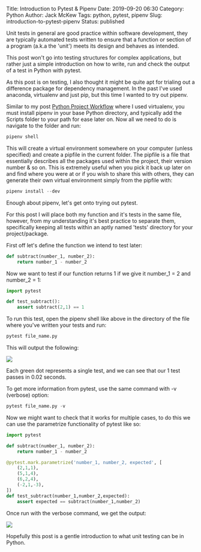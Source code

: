Title: Introduction to Pytest & Pipenv
Date: 2019-09-20 06:30
Category: Python
Author: Jack McKew
Tags: python, pytest, pipenv
Slug: introduction-to-pytest-pipenv
Status: published

Unit tests in general are good practice within software development, they are typically automated tests written to ensure that a function or section of a program (a.k.a the 'unit') meets its design and behaves as intended.

This post won't go into testing structures for complex applications, but rather just a simple introduction on how to write, run and check the output of a test in Python with pytest.

As this post is on testing, I also thought it might be quite apt for trialing out a difference package for dependency management. In the past I've used anaconda, virtualenv and just pip, but this time I wanted to try out pipenv.

Similar to my post [Python Project Workflow](https://jmckew.com/2019/08/30/python-project-workflow/) where I used virtualenv, you must install pipenv in your base Python directory, and typically add the Scripts folder to your path for ease later on. Now all we need to do is navigate to the folder and run:

``` python
pipenv shell
```

This will create a virtual environment somewhere on your computer (unless specified) and create a pipfile in the current folder. The pipfile is a file that essentially describes all the packages used within the project, their version number & so on. This is extremely useful when you pick it back up later on and find where you were at or if you wish to share this with others, they can generate their own virtual environment simply from the pipfile with:

``` python
pipenv install --dev
```

Enough about pipenv, let's get onto trying out pytest.

For this post I will place both my function and it's tests in the same file, however, from my understanding it's best practice to separate them, specifically keeping all tests within an aptly named 'tests' directory for your project/package.

First off let's define the function we intend to test later:

``` python
def subtract(number_1, number_2):
    return number_1 - number_2
```

Now we want to test if our function returns 1 if we give it number\_1 = 2 and number\_2 = 1:

``` python
import pytest

def test_subtract():
    assert subtract(2,1) == 1
```

To run this test, open the pipenv shell like above in the directory of the file where you've written your tests and run:

``` python
pytest file_name.py
```

This will output the following:

![](..\img\introduction-to-pytest-pipenv\image0.png)

Each green dot represents a single test, and we can see that our 1 test passes in 0.02 seconds.

To get more information from pytest, use the same command with -v (verbose) option:

``` python
pytest file_name.py -v
```

Now we might want to check that it works for multiple cases, to do this we can use the parametrize functionality of pytest like so:

``` python
import pytest

def subtract(number_1, number_2):
    return number_1 - number_2

@pytest.mark.parametrize('number_1, number_2, expected', [
    (2,1,1),
    (5,1,4),
    (6,2,4),
    (-2,1,-3),
])
def test_subtract(number_1,number_2,expected):
    assert expected == subtract(number_1,number_2)
```

Once run with the verbose command, we get the output:

![](..\img\introduction-to-pytest-pipenv\image-10.png)

Hopefully this post is a gentle introduction to what unit testing can be in Python.
